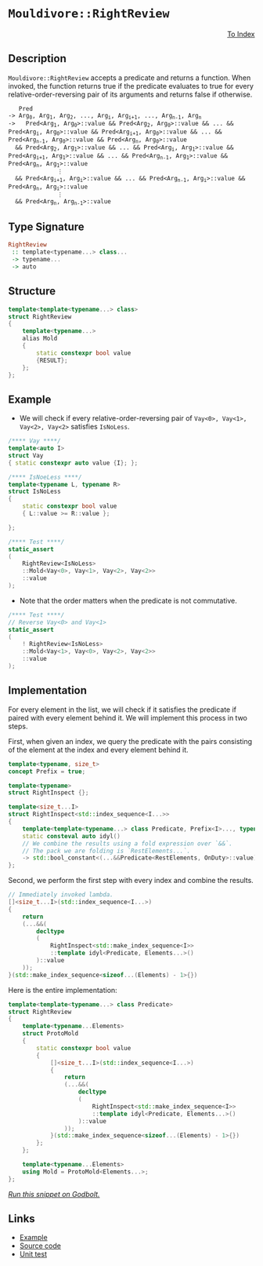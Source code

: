 <!-- Copyright 2024 Feng Mofan
SPDX-License-Identifier: Apache-2.0 -->

# `Mouldivore::RightReview`

<p style='text-align: right;'><a href="../../../facilities/metafunctions.md#mouldivore-right-review">To Index</a></p>

## Description

`Mouldivore::RightReview` accepts a predicate and returns a function. When invoked, the function returns true if the predicate evaluates to true for every relative-order-reversing pair of its arguments and returns false if otherwise.

<pre><code>   Pred
-> Arg<sub>0</sub>, Arg<sub>1</sub>, Arg<sub>2</sub>, ..., Arg<sub>i</sub>, Arg<sub>i+1</sub>, ..., Arg<sub>n-1</sub>, Arg<sub>n</sub>
->   Pred&lt;Arg<sub>1</sub>, Arg<sub>0</sub>&gt;::value && Pred&lt;Arg<sub>2</sub>, Arg<sub>0</sub>&gt;::value && ... && Pred&lt;Arg<sub>i</sub>, Arg<sub>0</sub>&gt;::value && Pred&lt;Arg<sub>i+1</sub>, Arg<sub>0</sub>&gt;::value && ... && Pred&lt;Arg<sub>n-1</sub>, Arg<sub>0</sub>&gt;::value && Pred&lt;Arg<sub>n</sub>, Arg<sub>0</sub>&gt;::value
  && Pred&lt;Arg<sub>2</sub>, Arg<sub>1</sub>&gt;::value && ... && Pred&lt;Arg<sub>i</sub>, Arg<sub>1</sub>&gt;::value && Pred&lt;Arg<sub>i+1</sub>, Arg<sub>1</sub>&gt;::value && ... && Pred&lt;Arg<sub>n-1</sub>, Arg<sub>1</sub>&gt;::value && Pred&lt;Arg<sub>n</sub>, Arg<sub>1</sub>&gt;::value
              &vellip;
  && Pred&lt;Arg<sub>i+1</sub>, Arg<sub>i</sub>&gt;::value && ... && Pred&lt;Arg<sub>n-1</sub>, Arg<sub>i</sub>&gt;::value && Pred&lt;Arg<sub>n</sub>, Arg<sub>i</sub>&gt;::value
              &vellip;
  && Pred&lt;Arg<sub>n</sub>, Arg<sub>n-1</sub>&gt;::value</code></pre>

## Type Signature

```Haskell
RightReview
 :: template<typename...> class...
 -> typename...
 -> auto
```

## Structure

```C++
template<template<typename...> class>
struct RightReview
{
    template<typename...>
    alias Mold
    {
        static constexpr bool value
        {RESULT};
    };
};
```

## Example

- We will check if every relative-order-reversing pair of `Vay<0>, Vay<1>, Vay<2>, Vay<2>` satisfies `IsNoLess`.

```C++
/**** Vay ****/
template<auto I>
struct Vay
{ static constexpr auto value {I}; };

/**** IsNoeLess ****/
template<typename L, typename R>
struct IsNoLess
{
    static constexpr bool value
    { L::value >= R::value };

};

/**** Test ****/
static_assert
(
    RightReview<IsNoLess>
    ::Mold<Vay<0>, Vay<1>, Vay<2>, Vay<2>>
    ::value
);
```

- Note that the order matters when the predicate is not commutative.

```C++
/**** Test ****/
// Reverse Vay<0> and Vay<1>
static_assert
(
    ! RightReview<IsNoLess>
    ::Mold<Vay<1>, Vay<0>, Vay<2>, Vay<2>>
    ::value
);
```

## Implementation

For every element in the list, we will check if it satisfies the predicate if paired with every element behind it.
We will implement this process in two steps.

First, when given an index, we query the predicate with the pairs consisting of the element at the index and every element behind it.

```C++
template<typename, size_t>
concept Prefix = true;

template<typename>
struct RightInspect {};

template<size_t...I>
struct RightInspect<std::index_sequence<I...>> 
{
    template<template<typename...> class Predicate, Prefix<I>..., typename OnDuty, typename...RestElements>
    static consteval auto idyl()
    // We combine the results using a fold expression over `&&`.
    // The pack we are folding is `RestElements...`.
    -> std::bool_constant<(...&&Predicate<RestElements, OnDuty>::value)>;
};
```

Second, we perform the first step with every index and combine the results.

```C++
// Immediately invoked lambda.
[]<size_t...I>(std::index_sequence<I...>)
{
    return
    (...&&(
        decltype
        (
            RightInspect<std::make_index_sequence<I>>
            ::template idyl<Predicate, Elements...>()
        )::value
    ));
}(std::make_index_sequence<sizeof...(Elements) - 1>{})
```

Here is the entire implementation:

```C++
template<template<typename...> class Predicate>
struct RightReview
{
    template<typename...Elements>
    struct ProtoMold
    {
        static constexpr bool value
        {
            []<size_t...I>(std::index_sequence<I...>)
            {
                return
                (...&&(
                    decltype
                    (
                        RightInspect<std::make_index_sequence<I>>
                        ::template idyl<Predicate, Elements...>()
                    )::value
                ));
            }(std::make_index_sequence<sizeof...(Elements) - 1>{})
        }; 
    };

    template<typename...Elements>
    using Mold = ProtoMold<Elements...>;
};
```

[*Run this snippet on Godbolt.*](https://godbolt.org/#z:OYLghAFBqd5QCxAYwPYBMCmBRdBLAF1QCcAaPECAMzwBtMA7AQwFtMQByARg9KtQYEAysib0QXACx8BBAKoBnTAAUAHpwAMvAFYTStJg1DIApACYAQuYukl9ZATwDKjdAGFUtAK4sGIAMykrgAyeAyYAHI%2BAEaYxCAAnABspAAOqAqETgwe3r4BaRlZAqHhUSyx8cm2mPaOAkIETMQEuT5%2BgXaYDtmNzQSlkTFxiSkKTS1t%2BZ0TA2FDFSPJAJS2qF7EyOwcAPQAVAeHR8cnezsmGgCC%2B4cA1AAimKmujMh4mAq3R%2BdXN6f/xx%2BlwuwLM/jCyG8WFuJn8bi8jlohAAnrDsCDzOCGJCvNDYW5kON0FgqGiMb8jrdlMRMDRVF9DkCCJgWKkDMz8QRkc9mGxSLdMgAvTAAfQIZKuaGxTwIVJpdJh/nutwIxC8mFhViuIL%2BAL1ByButuAElWfQ2IImPUGAyDTr9Q6zuTrpSAEp4YAIAjGhgKZ4OW1Oq7Ms1WjVwrk81jh9FXcZqgPuz3e33%2B2UmADsVgz901zpDbLD%2BKFooIADoK8aJZd415Ex6vT6/d1xXCiSAQGEsKoRUoAI7q6X440Vstk/zYGHarMg25zlUswsciOL9nhtyRxjR0do26QpgKT7UzD4UTM/nHunDtGj/mb3mYW4AeQY9wRyLv3K3bFHro%2BBGwc1GAIBRq3nAUmkcZA9wEcZMAANzEW4mARVBbjwdBkVoCBllnecdh2W4AHVHzQCp5hVBBHxpBQvFoEDbi8TIjGQ25%2BFodBbkwVRUhozIBFuVB4LiGEkg0cwkgkkwxLHK5wII24ABUqNuVImGQABrW4AHdH2aR92PwFi8E%2BaSND/cZAJZYCFB3GS8LnABaXd2xAaJUE8EUpXGQxWzcCAdzMSSguPU8izhCyAKAwQFH5F83y5NEO0Q7xMFwic82nXN/C1YEKTuJMvT/eD3m0wMmVXcKN0q5cNy/B8dwnPcDEPOUTzwM8YxBWt62TYrSoxGc5PnAs105ertwrKyLRAsD5x62VqVQIgAFlPHQByYSGy5wPAnyoJg31mR44hbnczxbhS9VNvAzNct2h6YQAVisJ7srcEsxVHKsJwgVyu243tMAHV51xHCs0Vw4bHvnO6bph%2BcaQIDYGHhhHbgCiGgokiA0fR%2BcsEhTc8fxjGSdJ%2BdCpTZsHGLAh0A7FgmA00UAZ7ftBy2a8Moy6GKZhjtRrDdDMNofFQo6sN%2BWmmzGuwHDyfR5ZkrEa6%2BdJ5Z0vu/HM3uP76cZ5nWYYbsgZBoc2zwYVUCoUcIBlmLlluRzbi4MkZxzKGdse3XNSnb2519nLnXAoXavvSaywd2beYDxjmOAW41o4xVlSW1b1vxaPbIhnncqD/P8sdf5DUpAAxPBiHGW5sFUVg2Ufb57WLkvnUxCEoUfcbnjFYgmEIUDY%2Bbg5bgANSYZFypBMP1xQogTWrBax4nwaLAgq0OsOuCTuQ1DLtVrusyrHM/YL50jWNBQIlQTBgg%2BT4m%2BDGr1wjthbmCT8ozf11F9VOtZUvtfO%2Bh5V6bX2pvbyx1eJnQ8rQfeqVNp3XfirVKip0RKluK6FB6otrZULsCE%2BwdtRFz2Epf8U84yQQ6iKA8SgWgglxnzKm/VMDaWHFfVAwDB6xjjh2ZOG04Tj1RHCcSE5%2BRCPxG7MRy9hFuDMGicRK84TyJ5jw8C2CNRXC1ufFuAJS53CEN0AQnFa713oBQl0ujThAmHqQxS5DH7XEIsVOISgZH4lEZOQwnEJFwikTw8ByAaGHjiOKK4jC45gDAJghsBAWFsLhIAzh985pzj4ZnQRSi3D%2BMUbIzxuT8QqOwAU5R441Hzg0SCLWHBVi0E4E9XgfgOBaFIKgTgbhrDWAFOsTYXcwQ8FIAQTQNTVgaRAE9SQZYNAAA4zBmASAkLgT0ZnTK4BmDM0g6kcEkLwFgEgNAaFIE0lpbSOC8AUCAQ5Qzmk1NIHAWAMBEAgHWAQVICJyCUDIqkOgcQIjRk4KoaZSRHJJEkLcYAyBoJSDLGYXg7UiDEAwnofgggRBiHYFIGQghFAqHUDc0guguCkG0n3VInAeC1PqY04ZrTOBPgRG82UNtbiAuBaC8FkLXaTLMBjDwrIfmnUxFwZYvBrlaFWBAJAXyBUfIgNK%2Bg8RgBSDMHwOgzIq6UGiDS6IYRmjInJbwHVzBiDIifNEbQLYDWkDIjNF8tB9X4qwNELwwA3BiFoBc7gvAsBMyMOIR1lcWx4GEp6lp3FugIm2AMsIzItktKRNEPuJqPBYBpaqPAeyvWkGEsQdyShHi%2BuAEiIwwzVhUAMMABQo9SpPh5FalFwhRDiExQ2nFagaWEv0IYYwnTLD6DwNEC5kBVioFSNaT1jkiSwnuKYSw1gzAnJzYirAQ6cI1DqNkFwJsph%2BCJSEeY5RKh6HSJka0O7j1FGtIMQ9IwiVdB6A0WY56721CDY%2B/o17hjxDvU%2Bzw7Q9A%2BRaJ%2BxY37VgKB6VsCQlKOANKOTS05LKgUgrBRCqF3KMa4EICQGE/SRWDNLasKiTAsDxDXWMyQ/gywJH8BsjQkgzCSDEhoJ6SQEj6E4Ds0gez/BcDLEkLgSRpkJFWUkCZSzqMpGObwU55zLn4ZuRKx5krnkMveRQOVqB%2BUKr%2BWwTgzQWDwQzI5JgzVu2uwSGWXjYb8AIqRUShtaLm3SFbUodt%2BLdAqpJUwMlXroOwak7Sjg9LXkIkElQRDbKwX7hYlwCzVneWae%2BQqnD/gzB4bFbc5T8q4iyuy/EaLSrFmHJoPRVxmrtW6pNVao1eqzUWocFam1wE7UOpaU6l1braAeqtT67t/q2uBp6CGml4bkCRqtTG2oNKE1JuRCm7YLT02ZoGTmvNmAC19bCKABTfAK1VprXWrNDmm0Yuc7INteKWkea7SW2dVg%2B0JtXSOsd2QJ1TqVHd%2Bdi64jLo%2BPAMDr6H1%2BAgK4Z9QQTbAaPUSk9xQch/vyNDy92RIe3vXW%2BhgfRJjw93WjoHmO5hlC/QB39eQceAYJwsKHYGIMYr89S/FCHWXIdMzFuLUyMM2ew0K9LBHSBEZI5QaDnHuMWboxmJ6CR1n%2BHo4xyQRKAsydsHJjLin4DKZeYy3LiWBU6e2Pp9lLAFDwWgvBWLZY1zjDhZz5dyLZCOdO1i%2BQrnLs6AKF5nzFL2MwfpyculqmmXhdUAbo3JuzcW9lBAPlSWRKYn8DznbWXtcKq11pkYxvUipBFKbhIIpw8iiD85tVZWIBavxTVqrWby%2BmvNZarNTXBAtZpe1117rPUDN636hb3rBuOGG/i0b42s2TbjbwGber5tpsRct3gq2MjrZZJtktO3y1MErdW1htbGD1rtydiQZ3sXO47QUAwt3e02Ee/91pL3YKcB2O2T7lgF3SaXRhP7w7cfWi3e4bHeh92E5AxeqetkGDjDlegekTi%2Bhuu%2BljqTgBoDtaPjijt%2BrYCTv%2Bj%2Bh%2BuAQAcKmsBsJBtgVsv5vBpwCysHsbpdGHmGNXPbNbilsKqKrzvziMGulssLiAPMmWP4P4E9MsnLgcpwRmIJnBgzpwLJlcrzuRk9FRmshmActMpIIslwLMkFF7v4D7tJiIfJuKtBrCkIb7mcpoSMtmq4pupIEAA%3D%3D%3D)

## Links

- [Example](../../../code/facilities/metafunctions/mouldivore/right_review/implementation.hpp)
- [Source code](../../../../conceptrodon/descend/mouldivore/right_review.hpp)
- [Unit test](../../../../tests/unit/metafunctions/mouldivore/right_review.test.hpp)
